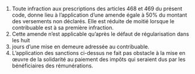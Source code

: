 1) Toute infraction aux prescriptions des articles 468 et 469 du présent code, donne lieu à l’application d’une amende égale à 50% du montant des versements non déclarés. Elle est réduite de moitié lorsque le contribuable est à sa première infraction.
2) Cette amende n’est applicable qu’après le défaut de régularisation dans les huit
8) jours d’une mise en demeure adressée au contribuable.
2) L’application des sanctions ci-dessus ne fait pas obstacle à la mise en œuvre de la
solidarité au paiement des impôts qui seraient dus par les bénéficiaires des rémunérations.